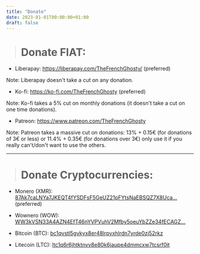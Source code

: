 ```yaml
---
title: "Donate"
date: 2023-01-01T00:00:00+01:00
draft: false
---
```


> # Donate FIAT:

- Liberapay: https://liberapay.com/TheFrenchGhosty/ (preferred)

Note: Liberapay doesn't take a cut on any donation.


- Ko-fi: https://ko-fi.com/TheFrenchGhosty (preferred)

Note: Ko-fi takes a 5% cut on monthly donations (it doesn't take a cut on one time donations).


- Patreon: https://www.patreon.com/TheFrenchGhosty

Note: Patreon takes a massive cut on donations: 13% + 0.15€ (for donations of 3€ or less) or 11.4% + 0.35€ (for donations over 3€) only use it if you really can't/don't want to use the others.

---

> # Donate Cryptocurrencies:

- Monero (XMR): [87Ak7caLNYa7JKEQT4fYSDFsF5GeUZ21pFYtsNaEBSQZ7X8Uca...](monero:87Ak7caLNYa7JKEQT4fYSDFsF5GeUZ21pFYtsNaEBSQZ7X8UcamThvvJeGo3ysuSDHcVAKz5JjX936K7cpJduHBZ5UzhgLZ) (preferred)

- Wownero (WOW): [WW3kVSN33A4AZN4EfT46nYVPVuhV2Mfby5oeuYbZZe34fECAGZ...](wownero:WW3kVSN33A4AZN4EfT46nYVPVuhV2Mfby5oeuYbZZe34fECAGZgBcSiDuHD1crb2n97UqkgiJ1NWxCG7xgAqp8zU36fxcFATQ)

- Bitcoin (BTC): [bc1qvstl5gvkyx8er48lrpyxhlrdn7yrde0zj52rkz](bitcoin:bc1qvstl5gvkyx8er48lrpyxhlrdn7yrde0zj52rkz)

- Litecoin (LTC): [ltc1q6r6jhtktnvv8e80k6jaupe4dmmcxw7tcsrf0jt](litecoin:ltc1q6r6jhtktnvv8e80k6jaupe4dmmcxw7tcsrf0jt)
